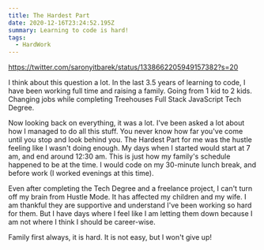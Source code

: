 ```yaml
---
title: The Hardest Part
date: 2020-12-16T23:24:52.195Z
summary: Learning to code is hard!
tags:
  - HardWork
---
```

<!--StartFragment-->

https://twitter.com/saronyitbarek/status/1338662205949157382?s=20

<!--EndFragment-->

I think about this question a lot. In the last 3.5 years of learning to code, I have been working full time and raising a family. Going from 1 kid to 2 kids. Changing jobs while completing Treehouses Full Stack JavaScript Tech Degree.


Now looking back on everything, it was a lot. I've been asked a lot about how I managed to do all this stuff. You never know how far you've come until you stop and look behind you.
The Hardest Part for me was the hustle feeling like I wasn't doing enough. My days when I started would start at 7 am, and end around 12:30 am. This is just how my family's schedule happened to be at the time. I would code on my 30-minute lunch break, and before work (I worked evenings at this time).


Even after completing the Tech Degree and a freelance project, I can't turn off my brain from Hustle Mode. It has affected my children and my wife. I am thankful they are supportive and understand I've been working so hard for them. But I have days where I feel like I am letting them down because I am not where I think I should be career-wise. 

 Family first always, it is hard. It is not easy, but I won't give up!